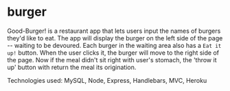 # burger

Good-Burger! is a restaurant app that lets users input the names of burgers they'd like to eat. The app will display the burger on the left side of the page -- waiting to be devoured. Each burger in the waiting area also has a `Eat it up!` button. When the user clicks it, the burger will move to the right side of the page. Now if the meal didn't sit right with user's stomach, the 'throw it up' button with return the meal its origination.

Technologies used: MySQL, Node, Express, Handlebars, MVC, Heroku
